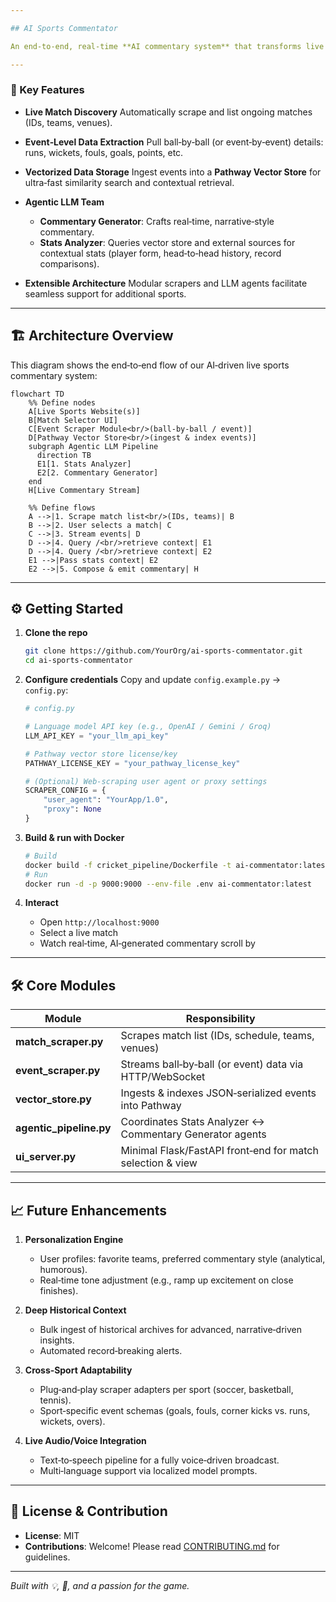 ```yaml
---

## AI Sports Commentator

An end‑to‑end, real‑time **AI commentary system** that transforms live match feeds into dynamic, immersive play‑by‑play narration. Built initially for **cricket**, it leverages **web scraping**, **vector databases**, and an **agentic LLM pipeline**—and is architected to support other major sports (football, basketball, tennis, etc.) with minimal changes.

---
```


### 🚀 Key Features

* **Live Match Discovery**
  Automatically scrape and list ongoing matches (IDs, teams, venues).

* **Event‑Level Data Extraction**
  Pull ball‑by‑ball (or event‑by‑event) details: runs, wickets, fouls, goals, points, etc.

* **Vectorized Data Storage**
  Ingest events into a **Pathway Vector Store** for ultra‑fast similarity search and contextual retrieval.

* **Agentic LLM Team**

  * **Commentary Generator**: Crafts real‑time, narrative‑style commentary.
  * **Stats Analyzer**: Queries vector store and external sources for contextual stats (player form, head‑to‑head history, record comparisons).

* **Extensible Architecture**
  Modular scrapers and LLM agents facilitate seamless support for additional sports.

---

## 🏗️ Architecture Overview

This diagram shows the end‑to‑end flow of our AI‑driven live sports commentary system:

```mermaid
flowchart TD
    %% Define nodes
    A[Live Sports Website(s)]
    B[Match Selector UI]
    C[Event Scraper Module<br/>(ball‑by‑ball / event)]
    D[Pathway Vector Store<br/>(ingest & index events)]
    subgraph Agentic LLM Pipeline
      direction TB
      E1[1. Stats Analyzer]
      E2[2. Commentary Generator]
    end
    H[Live Commentary Stream]

    %% Define flows
    A -->|1. Scrape match list<br/>(IDs, teams)| B
    B -->|2. User selects a match| C
    C -->|3. Stream events| D
    D -->|4. Query /<br/>retrieve context| E1
    D -->|4. Query /<br/>retrieve context| E2
    E1 -->|Pass stats context| E2
    E2 -->|5. Compose & emit commentary| H

```
---

## ⚙️ Getting Started

1. **Clone the repo**

   ```bash
   git clone https://github.com/YourOrg/ai-sports-commentator.git
   cd ai-sports-commentator
   ```

2. **Configure credentials**
   Copy and update `config.example.py` → `config.py`:

   ```python
   # config.py

   # Language model API key (e.g., OpenAI / Gemini / Groq)
   LLM_API_KEY = "your_llm_api_key"

   # Pathway vector store license/key
   PATHWAY_LICENSE_KEY = "your_pathway_license_key"

   # (Optional) Web‑scraping user agent or proxy settings
   SCRAPER_CONFIG = {
       "user_agent": "YourApp/1.0",
       "proxy": None
   }
   ```

3. **Build & run with Docker**

   ```bash
   # Build
   docker build -f cricket_pipeline/Dockerfile -t ai-commentator:latest .
   # Run
   docker run -d -p 9000:9000 --env-file .env ai-commentator:latest
   ```

4. **Interact**

   * Open `http://localhost:9000`
   * Select a live match
   * Watch real‑time, AI‑generated commentary scroll by

---

## 🛠️ Core Modules

| Module                   | Responsibility                                             |
| ------------------------ | ---------------------------------------------------------- |
| **match\_scraper.py**    | Scrapes match list (IDs, schedule, teams, venues)          |
| **event\_scraper.py**    | Streams ball‑by‑ball (or event) data via HTTP/WebSocket    |
| **vector\_store.py**     | Ingests & indexes JSON‑serialized events into Pathway      |
| **agentic\_pipeline.py** | Coordinates Stats Analyzer ↔ Commentary Generator agents   |
| **ui\_server.py**        | Minimal Flask/FastAPI front‑end for match selection & view |

---

## 📈 Future Enhancements

1. **Personalization Engine**

   * User profiles: favorite teams, preferred commentary style (analytical, humorous).
   * Real‑time tone adjustment (e.g., ramp up excitement on close finishes).

2. **Deep Historical Context**

   * Bulk ingest of historical archives for advanced, narrative‑driven insights.
   * Automated record‑breaking alerts.

3. **Cross‑Sport Adaptability**

   * Plug‑and‑play scraper adapters per sport (soccer, basketball, tennis).
   * Sport‑specific event schemas (goals, fouls, corner kicks vs. runs, wickets, overs).

4. **Live Audio/Voice Integration**

   * Text‑to‑speech pipeline for a fully voice‑driven broadcast.
   * Multi‑language support via localized model prompts.

---

## 📄 License & Contribution

* **License**: MIT
* **Contributions**: Welcome! Please read [CONTRIBUTING.md](./CONTRIBUTING.md) for guidelines.

---

*Built with 💡, 🤖, and a passion for the game.*

